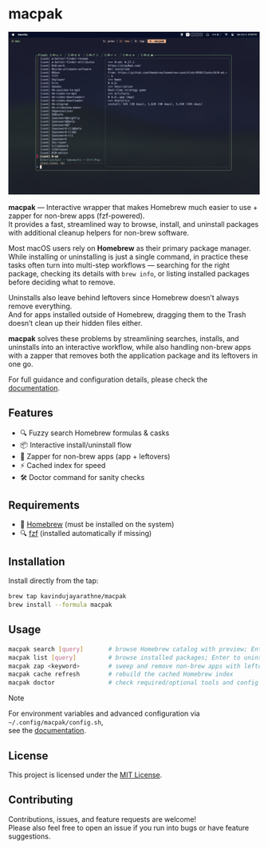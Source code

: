 # macpak

![macpak-image](./media/demo-image1.png)

**macpak** — Interactive wrapper that makes Homebrew much easier to use + zapper for non-brew apps (fzf-powered).  
It provides a fast, streamlined way to browse, install, and uninstall packages with additional cleanup helpers for non-brew software.  

Most macOS users rely on **Homebrew** as their primary package manager.  
While installing or uninstalling is just a single command, in practice these tasks often turn into multi-step workflows — searching for the right package, checking its details with `brew info`, or listing installed packages before deciding what to remove.  

Uninstalls also leave behind leftovers since Homebrew doesn’t always remove everything.  
And for apps installed outside of Homebrew, dragging them to the Trash doesn’t clean up their hidden files either.  

**macpak** solves these problems by streamlining searches, installs, and uninstalls into an interactive workflow, while also handling non-brew apps with a zapper that removes both the application package and its leftovers in one go.  

For full guidance and configuration details, please check the [documentation](https://kavindujayarathne.com/blogs/macpak-documentation).

## Features

- 🔍 Fuzzy search Homebrew formulas & casks  
- 📦 Interactive install/uninstall flow  
- 🧹 Zapper for non-brew apps (app + leftovers)  
- ⚡ Cached index for speed  
- 🛠 Doctor command for sanity checks  

## Requirements

- 🍺 [Homebrew](https://brew.sh/) (must be installed on the system)
- 🔍 [fzf](https://github.com/junegunn/fzf) (installed automatically if missing)

## Installation

Install directly from the tap:

```bash
brew tap kavindujayarathne/macpak
brew install --formula macpak
```

## Usage

```bash
macpak search [query]       # browse Homebrew catalog with preview; Enter to install
macpak list [query]         # browse installed packages; Enter to uninstall
macpak zap <keyword>        # sweep and remove non-brew apps with leftovers
macpak cache refresh        # rebuild the cached Homebrew index
macpak doctor               # check required/optional tools and config
```

> [!NOTE]
> For environment variables and advanced configuration via `~/.config/macpak/config.sh`,  
> see the [documentation](https://kavindujayarathne.com/blogs/macpak-documentation).

## License

This project is licensed under the [MIT License](LICENSE).

## Contributing

Contributions, issues, and feature requests are welcome!  
Please also feel free to open an issue if you run into bugs or have feature suggestions.
